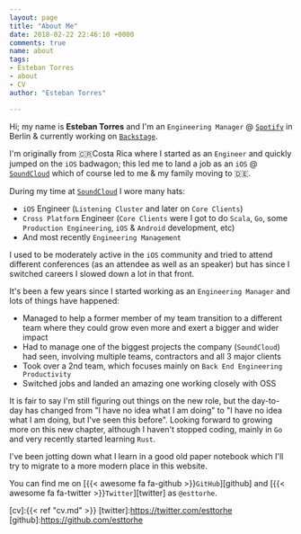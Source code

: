```yaml
---
layout: page
title: "About Me"
date: 2018-02-22 22:46:10 +0000
comments: true
name: about
tags:
- Esteban Torres
- about
- CV
author: "Esteban Torres"

---
```


Hi; my name is **Esteban Torres** and I'm an `Engineering Manager` @ [`Spotify`][spotify] in Berlin & currently working on [`Backstage`][backstage].

I'm originally from 🇨🇷Costa Rica where I started as an `Engineer` and quickly jumped on the `iOS` badwagon; this led me to land a job as an `iOS` @ [`SoundCloud`][soundcloud] which of course led to me & my family moving to 🇩🇪.

During my time at [`SoundCloud`][soundcloud] I wore many hats:

- `iOS` Engineer (`Listening Cluster` and later on `Core Clients`)
- `Cross Platform` Engineer (`Core Clients` were I got to do `Scala`, `Go`, some `Production Engineering`, `iOS` & `Android` development, etc)
- And most recently `Engineering Management`

I used to be moderately active in the `iOS` community and tried to attend different conferences (as an attendee as well as an speaker) but has since I switched careers I slowed down a lot in that front.

It's been a few years since I started working as an `Engineering Manager` and lots of things have happened:

- Managed to help a former member of my team transition to a different team where they could grow even more and exert a bigger and wider impact
- Had to manage one of the biggest projects the company (`SoundCloud`) had seen, involving multiple teams, contractors and all 3 major clients
- Took over a 2nd team, which focuses mainly on `Back End Engineering Productivity`
- Switched jobs and landed an amazing one working closely with OSS

It is fair to say I'm still figuring out things on the new role, but the day-to-day has changed from "I have no idea what I am doing" to "I have no idea what I am doing, but I've seen this before". Looking forward to growing more on this new chapter, although I haven't stopped coding, mainly in `Go` and very recently started learning `Rust`.

I've been jotting down what I learn in a good old paper notebook which I'll try to migrate to a more modern place in this website.

You can find me on [{{< awesome fa fa-github >}}`GitHub`][github] and [{{< awesome fa fa-twitter >}}`Twitter`][twitter] as `@esttorhe`.

[soundcloud]:https://soundcloud.com
[spotify]:https://spotify.com
[backstage]:https://backstage.spotify.com
[cv]:{{< ref "cv.md" >}}
[twitter]:https://twitter.com/esttorhe
[github]:https://github.com/esttorhe